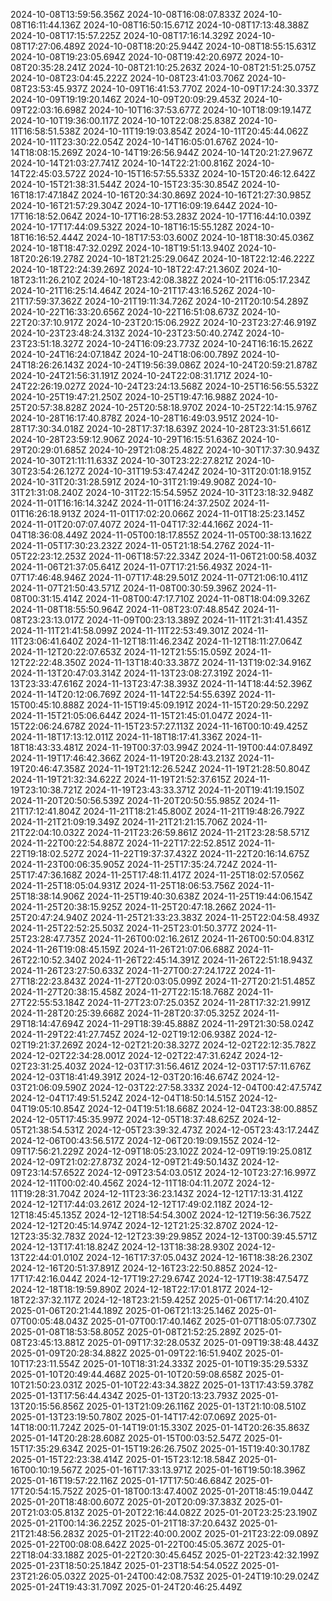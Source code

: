 2024-10-08T13:59:56.356Z
2024-10-08T16:08:07.833Z
2024-10-08T16:11:44.136Z
2024-10-08T16:50:15.671Z
2024-10-08T17:13:48.388Z
2024-10-08T17:15:57.225Z
2024-10-08T17:16:14.329Z
2024-10-08T17:27:06.489Z
2024-10-08T18:20:25.944Z
2024-10-08T18:55:15.631Z
2024-10-08T19:23:05.694Z
2024-10-08T19:42:20.697Z
2024-10-08T20:35:28.241Z
2024-10-08T21:10:25.263Z
2024-10-08T21:51:25.075Z
2024-10-08T23:04:45.222Z
2024-10-08T23:41:03.706Z
2024-10-08T23:53:45.937Z
2024-10-09T16:41:53.770Z
2024-10-09T17:24:30.337Z
2024-10-09T19:19:20.146Z
2024-10-09T20:09:29.453Z
2024-10-09T22:03:16.698Z
2024-10-10T16:37:53.677Z
2024-10-10T18:09:19.147Z
2024-10-10T19:36:00.117Z
2024-10-10T22:08:25.838Z
2024-10-11T16:58:51.538Z
2024-10-11T19:19:03.854Z
2024-10-11T20:45:44.062Z
2024-10-11T23:30:22.054Z
2024-10-14T16:05:01.676Z
2024-10-14T18:08:15.269Z
2024-10-14T19:26:56.944Z
2024-10-14T20:21:27.967Z
2024-10-14T21:03:27.741Z
2024-10-14T22:21:00.816Z
2024-10-14T22:45:03.572Z
2024-10-15T16:57:55.533Z
2024-10-15T20:46:12.642Z
2024-10-15T21:38:31.544Z
2024-10-15T23:35:30.854Z
2024-10-16T18:17:47.184Z
2024-10-16T20:34:30.869Z
2024-10-16T21:27:30.985Z
2024-10-16T21:57:29.304Z
2024-10-17T16:09:19.644Z
2024-10-17T16:18:52.064Z
2024-10-17T16:28:53.283Z
2024-10-17T16:44:10.039Z
2024-10-17T17:44:09.532Z
2024-10-18T16:15:55.128Z
2024-10-18T16:16:52.444Z
2024-10-18T17:53:03.600Z
2024-10-18T18:30:45.036Z
2024-10-18T18:47:32.029Z
2024-10-18T19:51:13.940Z
2024-10-18T20:26:19.278Z
2024-10-18T21:25:29.064Z
2024-10-18T22:12:46.222Z
2024-10-18T22:24:39.269Z
2024-10-18T22:47:21.360Z
2024-10-18T23:11:26.210Z
2024-10-18T23:42:08.382Z
2024-10-21T16:05:17.234Z
2024-10-21T16:25:14.464Z
2024-10-21T17:43:16.526Z
2024-10-21T17:59:37.362Z
2024-10-21T19:11:34.726Z
2024-10-21T20:10:54.289Z
2024-10-22T16:33:20.656Z
2024-10-22T16:51:08.673Z
2024-10-22T20:37:10.917Z
2024-10-23T20:15:06.292Z
2024-10-23T23:27:46.919Z
2024-10-23T23:48:24.313Z
2024-10-23T23:50:40.274Z
2024-10-23T23:51:18.327Z
2024-10-24T16:09:23.773Z
2024-10-24T16:16:15.262Z
2024-10-24T16:24:07.184Z
2024-10-24T18:06:00.789Z
2024-10-24T18:26:26.143Z
2024-10-24T19:56:39.086Z
2024-10-24T20:59:21.878Z
2024-10-24T21:56:31.191Z
2024-10-24T22:08:31.171Z
2024-10-24T22:26:19.027Z
2024-10-24T23:24:13.568Z
2024-10-25T16:56:55.532Z
2024-10-25T19:47:21.250Z
2024-10-25T19:47:16.988Z
2024-10-25T20:57:38.828Z
2024-10-25T20:58:18.970Z
2024-10-25T22:14:15.976Z
2024-10-28T16:17:40.878Z
2024-10-28T16:49:03.951Z
2024-10-28T17:30:34.018Z
2024-10-28T17:37:18.639Z
2024-10-28T23:31:51.661Z
2024-10-28T23:59:12.906Z
2024-10-29T16:15:51.636Z
2024-10-29T20:29:01.685Z
2024-10-29T21:08:25.482Z
2024-10-30T17:37:30.943Z
2024-10-30T21:11:11.633Z
2024-10-30T23:22:27.821Z
2024-10-30T23:54:26.127Z
2024-10-31T19:53:47.424Z
2024-10-31T20:01:18.915Z
2024-10-31T20:31:28.591Z
2024-10-31T21:19:49.908Z
2024-10-31T21:31:08.240Z
2024-10-31T22:15:54.595Z
2024-10-31T23:18:32.948Z
2024-11-01T16:16:14.324Z
2024-11-01T16:24:37.250Z
2024-11-01T16:26:18.913Z
2024-11-01T17:02:20.066Z
2024-11-01T18:25:23.145Z
2024-11-01T20:07:07.407Z
2024-11-04T17:32:44.166Z
2024-11-04T18:36:08.449Z
2024-11-05T00:18:17.855Z
2024-11-05T00:38:13.162Z
2024-11-05T17:30:23.232Z
2024-11-05T21:18:54.276Z
2024-11-05T22:23:12.253Z
2024-11-06T18:57:22.334Z
2024-11-06T21:00:58.403Z
2024-11-06T21:37:05.641Z
2024-11-07T17:21:56.493Z
2024-11-07T17:46:48.946Z
2024-11-07T17:48:29.501Z
2024-11-07T21:06:10.411Z
2024-11-07T21:50:43.571Z
2024-11-08T00:30:59.396Z
2024-11-08T00:31:15.414Z
2024-11-08T00:47:17.710Z
2024-11-08T18:04:09.326Z
2024-11-08T18:55:50.964Z
2024-11-08T23:07:48.854Z
2024-11-08T23:23:13.017Z
2024-11-09T00:23:13.389Z
2024-11-11T21:31:41.435Z
2024-11-11T21:41:58.099Z
2024-11-11T22:53:49.301Z
2024-11-11T23:06:41.640Z
2024-11-12T18:11:46.234Z
2024-11-12T18:11:27.064Z
2024-11-12T20:22:07.653Z
2024-11-12T21:55:15.059Z
2024-11-12T22:22:48.350Z
2024-11-13T18:40:33.387Z
2024-11-13T19:02:34.916Z
2024-11-13T20:47:03.314Z
2024-11-13T23:08:27.319Z
2024-11-13T23:33:47.616Z
2024-11-13T23:47:38.393Z
2024-11-14T18:44:52.396Z
2024-11-14T20:12:06.769Z
2024-11-14T22:54:55.639Z
2024-11-15T00:45:10.888Z
2024-11-15T19:45:09.191Z
2024-11-15T20:29:50.229Z
2024-11-15T21:05:06.644Z
2024-11-15T21:45:01.047Z
2024-11-15T22:06:24.678Z
2024-11-15T23:57:27.113Z
2024-11-16T00:10:49.425Z
2024-11-18T17:13:12.011Z
2024-11-18T18:17:41.336Z
2024-11-18T18:43:33.481Z
2024-11-19T00:37:03.994Z
2024-11-19T00:44:07.849Z
2024-11-19T17:46:42.366Z
2024-11-19T20:28:43.213Z
2024-11-19T20:46:47.358Z
2024-11-19T21:12:26.524Z
2024-11-19T21:28:50.804Z
2024-11-19T21:32:34.622Z
2024-11-19T21:52:37.615Z
2024-11-19T23:10:38.721Z
2024-11-19T23:43:33.371Z
2024-11-20T19:41:19.150Z
2024-11-20T20:50:56.539Z
2024-11-20T20:50:55.985Z
2024-11-21T17:12:41.804Z
2024-11-21T18:21:45.800Z
2024-11-21T19:48:26.792Z
2024-11-21T21:09:19.349Z
2024-11-21T21:21:15.706Z
2024-11-21T22:04:10.032Z
2024-11-21T23:26:59.861Z
2024-11-21T23:28:58.571Z
2024-11-22T00:22:54.887Z
2024-11-22T17:22:52.851Z
2024-11-22T19:18:02.527Z
2024-11-22T19:37:37.432Z
2024-11-22T20:16:14.675Z
2024-11-23T00:06:35.905Z
2024-11-25T17:35:24.724Z
2024-11-25T17:47:36.168Z
2024-11-25T17:48:11.417Z
2024-11-25T18:02:57.056Z
2024-11-25T18:05:04.931Z
2024-11-25T18:06:53.756Z
2024-11-25T18:38:14.906Z
2024-11-25T19:40:30.638Z
2024-11-25T19:44:06.154Z
2024-11-25T20:38:15.925Z
2024-11-25T20:47:18.266Z
2024-11-25T20:47:24.940Z
2024-11-25T21:33:23.383Z
2024-11-25T22:04:58.493Z
2024-11-25T22:52:25.503Z
2024-11-25T23:01:50.377Z
2024-11-25T23:28:47.735Z
2024-11-26T00:02:16.261Z
2024-11-26T00:50:04.831Z
2024-11-26T19:08:45.159Z
2024-11-26T21:07:06.688Z
2024-11-26T22:10:52.340Z
2024-11-26T22:45:14.391Z
2024-11-26T22:51:18.943Z
2024-11-26T23:27:50.633Z
2024-11-27T00:27:24.172Z
2024-11-27T18:22:23.843Z
2024-11-27T20:03:05.099Z
2024-11-27T20:21:51.485Z
2024-11-27T20:38:15.458Z
2024-11-27T22:15:18.768Z
2024-11-27T22:55:53.184Z
2024-11-27T23:07:25.035Z
2024-11-28T17:32:21.991Z
2024-11-28T20:25:39.668Z
2024-11-28T20:37:05.325Z
2024-11-29T18:14:47.694Z
2024-11-29T18:39:45.888Z
2024-11-29T21:30:58.024Z
2024-11-29T22:41:27.745Z
2024-12-02T19:12:06.938Z
2024-12-02T19:21:37.269Z
2024-12-02T21:20:38.327Z
2024-12-02T22:12:35.782Z
2024-12-02T22:34:28.001Z
2024-12-02T22:47:31.624Z
2024-12-02T23:31:25.403Z
2024-12-03T17:31:56.461Z
2024-12-03T17:57:11.676Z
2024-12-03T18:41:49.391Z
2024-12-03T20:16:46.674Z
2024-12-03T21:06:09.590Z
2024-12-03T22:27:58.333Z
2024-12-04T00:42:47.574Z
2024-12-04T17:49:51.524Z
2024-12-04T18:50:14.515Z
2024-12-04T19:05:10.854Z
2024-12-04T19:51:18.668Z
2024-12-04T23:38:00.885Z
2024-12-05T17:45:35.997Z
2024-12-05T18:37:48.625Z
2024-12-05T21:38:54.531Z
2024-12-05T23:39:32.473Z
2024-12-05T23:43:17.244Z
2024-12-06T00:43:56.517Z
2024-12-06T20:19:09.155Z
2024-12-09T17:56:21.229Z
2024-12-09T18:05:23.102Z
2024-12-09T19:19:25.081Z
2024-12-09T21:02:27.873Z
2024-12-09T21:49:50.143Z
2024-12-09T23:14:57.652Z
2024-12-09T23:54:03.051Z
2024-12-10T23:27:16.997Z
2024-12-11T00:02:40.456Z
2024-12-11T18:04:11.207Z
2024-12-11T19:28:31.704Z
2024-12-11T23:36:23.143Z
2024-12-12T17:13:31.412Z
2024-12-12T17:44:03.261Z
2024-12-12T17:49:02.118Z
2024-12-12T18:45:45.135Z
2024-12-12T18:54:54.300Z
2024-12-12T19:56:36.752Z
2024-12-12T20:45:14.974Z
2024-12-12T21:25:32.870Z
2024-12-12T23:35:32.783Z
2024-12-12T23:39:29.985Z
2024-12-13T00:39:45.571Z
2024-12-13T17:41:18.824Z
2024-12-13T18:38:28.930Z
2024-12-13T22:44:01.010Z
2024-12-16T17:37:05.043Z
2024-12-16T18:38:26.230Z
2024-12-16T20:51:37.891Z
2024-12-16T23:22:50.885Z
2024-12-17T17:42:16.044Z
2024-12-17T19:27:29.674Z
2024-12-17T19:38:47.547Z
2024-12-18T18:19:59.890Z
2024-12-18T22:17:01.817Z
2024-12-18T22:37:32.117Z
2024-12-18T23:21:59.425Z
2025-01-06T17:14:20.410Z
2025-01-06T20:21:44.189Z
2025-01-06T21:13:25.146Z
2025-01-07T00:05:48.043Z
2025-01-07T00:17:40.146Z
2025-01-07T18:05:07.730Z
2025-01-08T18:53:58.805Z
2025-01-08T21:52:25.289Z
2025-01-08T23:45:13.881Z
2025-01-09T17:32:28.053Z
2025-01-09T19:38:48.443Z
2025-01-09T20:28:34.882Z
2025-01-09T22:16:51.940Z
2025-01-10T17:23:11.554Z
2025-01-10T18:31:24.333Z
2025-01-10T19:35:29.533Z
2025-01-10T20:49:44.468Z
2025-01-10T20:59:08.658Z
2025-01-10T21:50:23.031Z
2025-01-10T22:43:34.382Z
2025-01-13T17:43:59.378Z
2025-01-13T17:56:44.434Z
2025-01-13T20:13:23.793Z
2025-01-13T20:15:56.856Z
2025-01-13T21:09:26.116Z
2025-01-13T21:10:08.510Z
2025-01-13T23:19:50.780Z
2025-01-14T17:42:07.069Z
2025-01-14T18:00:11.724Z
2025-01-14T19:01:15.330Z
2025-01-14T20:26:35.863Z
2025-01-14T20:28:28.608Z
2025-01-15T00:03:52.547Z
2025-01-15T17:35:29.634Z
2025-01-15T19:26:26.750Z
2025-01-15T19:40:30.178Z
2025-01-15T22:23:38.414Z
2025-01-15T23:12:18.584Z
2025-01-16T00:10:19.567Z
2025-01-16T17:33:13.971Z
2025-01-16T19:50:18.396Z
2025-01-16T19:57:22.116Z
2025-01-17T17:50:46.684Z
2025-01-17T20:54:15.752Z
2025-01-18T00:13:47.400Z
2025-01-20T18:45:19.044Z
2025-01-20T18:48:00.607Z
2025-01-20T20:09:37.383Z
2025-01-20T21:03:05.813Z
2025-01-20T22:16:44.082Z
2025-01-20T23:25:23.190Z
2025-01-21T00:14:36.225Z
2025-01-21T18:37:20.643Z
2025-01-21T21:48:56.283Z
2025-01-21T22:40:00.200Z
2025-01-21T23:22:09.089Z
2025-01-22T00:08:08.642Z
2025-01-22T00:45:05.367Z
2025-01-22T18:04:33.188Z
2025-01-22T20:30:45.645Z
2025-01-22T23:42:32.199Z
2025-01-23T18:50:25.184Z
2025-01-23T18:54:54.052Z
2025-01-23T21:26:05.032Z
2025-01-24T00:42:08.753Z
2025-01-24T19:10:29.024Z
2025-01-24T19:43:31.709Z
2025-01-24T20:46:25.449Z